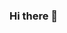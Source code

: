 ### Hi there 👋

<!--
**AlexJBlair/AlexJBlair** is a ✨ _special_ ✨ repository because its `README.md` (this file) appears on your GitHub profile.

Here are some ideas to get you started:

- 🔭 I’m currently working on learning how to make games and web apps.
- 🌱 I’m currently learning how to utilize Angular and Dotnet Core 7 for full stack web development.
- 👯 I’m looking to collaborate on anything fun, but mostly web based or game based projects.
- 🤔 I’m looking for help with everything. Constructive feedback is something I thrive on. 😁
- 💬 Ask me about my favorite type of coffee, or maybe what my cats are doing.
- 📫 How to reach me: email is linked in my profile, I also frequent discord and I am happy to join dev communities. 
- ⚡ Fun fact: I speak some basic German, roughly an elementary - middle school level. 
-->
